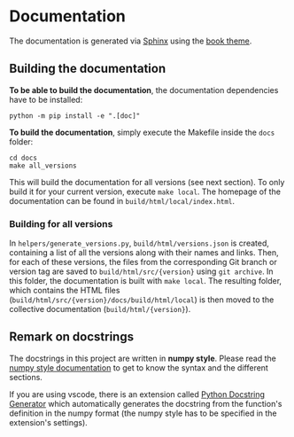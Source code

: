 # Documentation

The documentation is generated via [Sphinx](https://www.sphinx-doc.org) using
the [book theme](https://sphinx-book-theme.readthedocs.io/en/latest/).

## Building the documentation

**To be able to build the documentation**, the documentation dependencies have
to be installed:
```shell
python -m pip install -e ".[doc]"
```
**To build the documentation**, simply execute the Makefile inside the `docs`
folder:
```shell
cd docs
make all_versions
```
This will build the documentation for all versions (see next section).
To only build it for your current version, execute `make local`.
The homepage of the documentation can be found in `build/html/local/index.html`.

### Building for all versions

In `helpers/generate_versions.py`, `build/html/versions.json` is created,
containing a list of all the versions along with their names and links.
Then, for each of these versions, the files from the corresponding Git branch or
version tag are saved to `build/html/src/{version}` using `git archive`.
In this folder, the documentation is built with `make local`.
The resulting folder, which contains the HTML files
(`build/html/src/{version}/docs/build/html/local`) is then moved to the
collective documentation (`build/html/{version}`).

## Remark on docstrings

The docstrings in this project are written in **numpy style**. Please read the
[numpy style
documentation](https://numpydoc.readthedocs.io/en/latest/format.html) to get to
know the syntax and the different sections.

If you are using vscode, there is an extension called [Python Docstring
Generator](https://marketplace.visualstudio.com/items?itemName=njpwerner.autodocstring)
which automatically generates the docstring from the function's definition in
the numpy format (the numpy style has to be specified in the extension's
settings).
